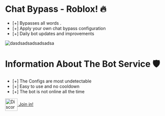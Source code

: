 # Chat Bypass - Roblox! 🔥

- [+] Bypasses all words . 
- [+] Apply your own chat bypass configuration
- [+] Daily bot updates and improvements

![dasdsadsadsadsadsa](https://github.com/02Dcs/Chat/assets/95237577/d070ffe4-dbca-4975-ab13-8a1900bf9614)

# Information About The Bot Service 🛡
- [+] The Configs are most undetectable
- [+] Easy to use and no cooldown
- [+] The bot is not online all the time

<a href="https://discord.gg/ejFqne6tZb" target="_blank">
  <img align="center" src="https://imgs.search.brave.com/E0-QpUdGk4NVBInKvcgKZb6yAkvjK_u4FiBzy0XYl8Y/rs:fit:500:0:0/g:ce/aHR0cHM6Ly9jZG4u/bG9nb2pveS5jb20v/d3AtY29udGVudC91/cGxvYWRzLzIwMjEw/NDIyMDk1MDM3L2Rp/c2NvcmQtbWFzY290/LnBuZw" alt="Discord Link" width="40" height="40">
   Join in!
</a>

